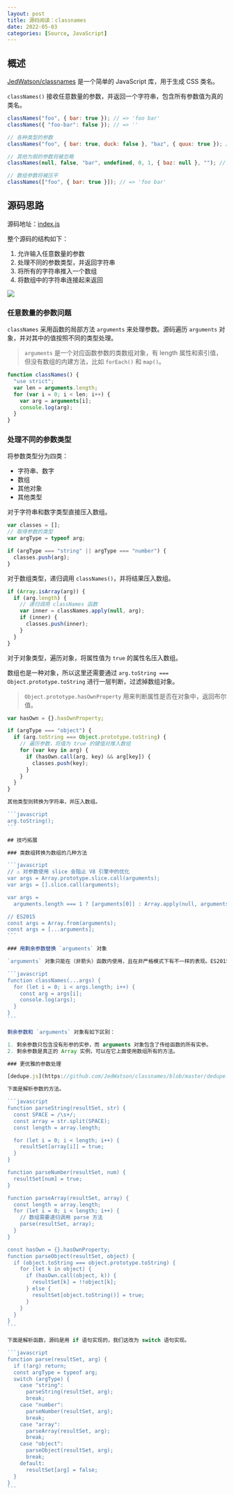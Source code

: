 ```yaml
---
layout: post
title: 源码阅读：classnames
date: 2022-05-03
categories: [Source, JavaScript]
---
```


## 概述

[JedWatson/classnames](https://github.com/JedWatson/classnames) 是一个简单的 JavaScript 库，用于生成 CSS 类名。

`classNames()` 接收任意数量的参数，并返回一个字符串，包含所有参数值为真的类名。

```javascript
classNames("foo", { bar: true }); // => 'foo bar'
classNames({ "foo-bar": false }); // => ''

// 各种类型的参数
classNames("foo", { bar: true, duck: false }, "baz", { quux: true }); // => 'foo bar baz quux'

// 其他为假的参数将被忽略
classNames(null, false, "bar", undefined, 0, 1, { baz: null }, ""); // => 'bar 1'

// 数组参数将被压平
classNames(["foo", { bar: true }]); // => 'foo bar'
```

## 源码思路

源码地址：[index.js](https://github.com/JedWatson/classnames/blob/master/index.js)

整个源码的结构如下：

1. 允许输入任意数量的参数
2. 处理不同的参数类型，并返回字符串
3. 将所有的字符串推入一个数组
4. 将数组中的字符串连接起来返回

![](/assets/2022/0506-classnames.png)

### 任意数量的参数问题

`classNames` 采用函数的局部方法 `arguments` 来处理参数。源码遍历 `arguments` 对象，并对其中的值按照不同的类型处理。

> `arguments` 是一个对应函数参数的类数组对象，有 length 属性和索引值，但没有数组的内建方法，比如 `forEach()` 和 `map()`。

```javascript
function classNames() {
  "use strict";
  var len = arguments.length;
  for (var i = 0; i < len; i++) {
    var arg = arguments[i];
    console.log(arg);
  }
}
```

### 处理不同的参数类型

将参数类型分为四类：

- 字符串、数字
- 数组
- 其他对象
- 其他类型

对于字符串和数字类型直接压入数组。

```javascript
var classes = [];
// 取得参数的类型
var argType = typeof arg;

if (argType === "string" || argType === "number") {
  classes.push(arg);
}
```

对于数组类型，递归调用 `classNames()`，并将结果压入数组。

```javascript
if (Array.isArray(arg)) {
  if (arg.length) {
    // 递归调用 classNames 函数
    var inner = classNames.apply(null, arg);
    if (inner) {
      classes.push(inner);
    }
  }
}
```

对于对象类型，遍历对象，将属性值为 `true` 的属性名压入数组。

数组也是一种对象，所以这里还需要通过 `arg.toString === Object.prototype.toString` 进行一层判断，过滤掉数组对象。

> `Object.prototype.hasOwnProperty` 用来判断属性是否在对象中，返回布尔值。

````javascript
var hasOwn = {}.hasOwnProperty;

if (argType === "object") {
  if (arg.toString === Object.prototype.toString) {
    // 遍历参数，将值为 true 的键值对推入数组
    for (var key in arg) {
      if (hasOwn.call(arg, key) && arg[key]) {
        classes.push(key);
      }
    }
  }
}

其他类型则转换为字符串，并压入数组。

```javascript
arg.toString();
```

## 技巧拓展

### 类数组转换为数组的几种方法

```javascript
// ⚠️ 对参数使用 slice 会阻止 V8 引擎中的优化
var args = Array.prototype.slice.call(arguments);
var args = [].slice.call(arguments);

var args =
  arguments.length === 1 ? [arguments[0]] : Array.apply(null, arguments);

// ES2015
const args = Array.from(arguments);
const args = [...arguments];
```

### 用剩余参数替换 `arguments` 对象

`arguments` 对象只能在（非箭头）函数内使用，且在非严格模式下有不一样的表现。ES2015 提供了剩余参数，我们可以采用该方法来替代 `arguments` 对象。

```javascript
function classNames(...args) {
  for (let i = 0; i < args.length; i++) {
    const arg = args[i];
    console.log(args);
  }
}
```

剩余参数和 `arguments` 对象有如下区别：

1. 剩余参数只包含没有形参的实参，而 arguments 对象包含了传给函数的所有实参。
2. 剩余参数是真正的 Array 实例，可以在它上面使用数组所有的方法。

### 更优雅的参数处理

[dedupe.js](https://github.com/JedWatson/classnames/blob/master/dedupe.js) 是用来去除重复类名的，其中有一些更优雅的方法来处理参数，可以用来借鉴和学习。这里采用了 `Set` 对象来去除重复值。

下面是解析参数的方法。

```javascript
function parseString(resultSet, str) {
  const SPACE = /\s+/;
  const array = str.split(SPACE);
  const length = array.length;

  for (let i = 0; i < length; i++) {
    resultSet[array[i]] = true;
  }
}

function parseNumber(resultSet, num) {
  resultSet[num] = true;
}

function parseArray(resultSet, array) {
  const length = array.length;
  for (let i = 0; i < length; i++) {
    // 数组需要递归调用 parse 方法
    parse(resultSet, array);
  }
}

const hasOwn = {}.hasOwnProperty;
function parseObject(resultSet, object) {
  if (object.toString === object.prototype.toString) {
    for (let k in object) {
      if (hasOwn.call(object, k)) {
        resultSet[k] = !!object[k];
      } else {
        resultSet[object.toString()] = true;
      }
    }
  }
}
```

下面是解析函数，源码是用 if 语句实现的，我们这改为 switch 语句实现。

```javascript
function parse(resultSet, arg) {
  if (!arg) return;
  const argType = typeof arg;
  switch (argType) {
    case "string":
      parseString(resultSet, arg);
      break;
    case "number":
      parseNumber(resultSet, arg);
      break;
    case "array":
      parseArray(resultSet, arg);
      break;
    case "object":
      parseObject(resultSet, arg);
      break;
    default:
      resultSet[arg] = false;
  }
}
```

